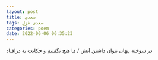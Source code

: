 ```yaml
---
layout: post
title: سعدی
tags: سعدی غزل
categories: poem
date: 2022-06-06 06:35:23
---
```


در سوخته پنهان نتوان داشتن آتش / ما هیچ نگفتیم و حکایت به درافتاد
